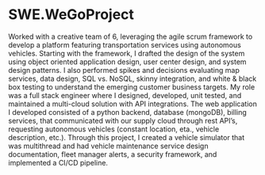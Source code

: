 # SWE.WeGoProject
Worked with a creative team of 6, leveraging the agile scrum framework to
develop a platform featuring transportation services using autonomous vehicles. Starting with the framework, I drafted the design of the system using object oriented application design, user center design, and system design patterns. I also performed spikes and decisions evaluating map services, data design, SQL vs. NoSQL, skinny integration, and white & black box testing to understand the emerging customer business targets. My role was a full stack engineer where I designed, developed, unit tested, and maintained a multi-cloud solution with API integrations. The web application I developed consisted of a python backend, database (mongoDB), billing services, that communicated with our supply cloud through rest API’s, requesting autonomous vehicles (constant location, eta., vehicle description, etc.). Through this project, I created a vehicle simulator that was multithread and had vehicle maintenance service design documentation, fleet manager alerts, a security framework, and implemented a CI/CD pipeline.

